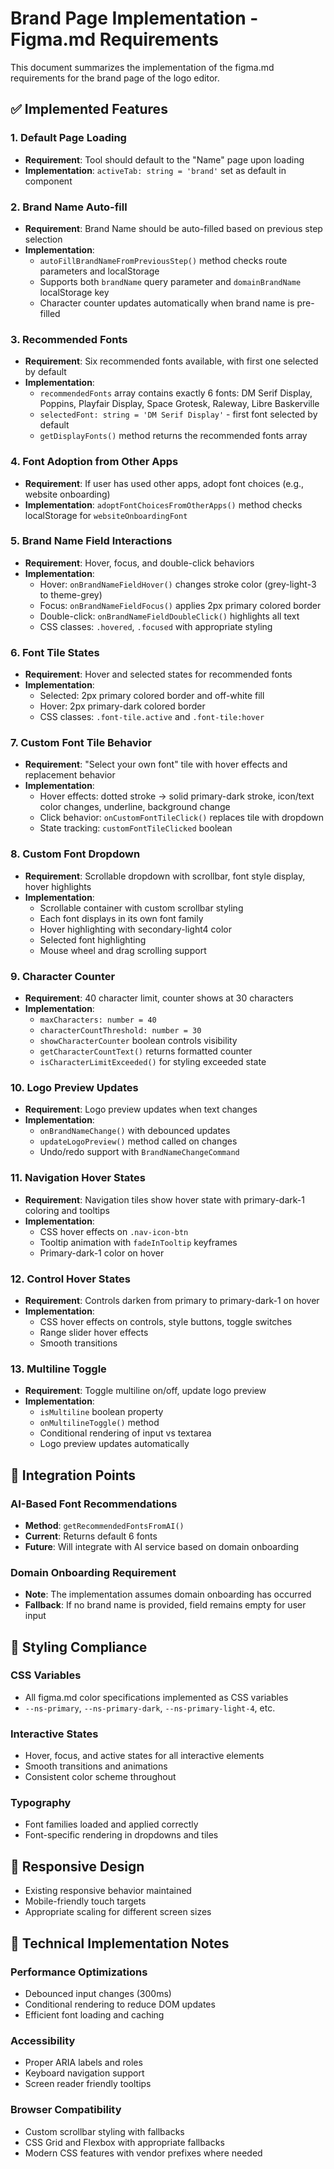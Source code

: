 # Brand Page Implementation - Figma.md Requirements

This document summarizes the implementation of the figma.md requirements for the brand page of the logo editor.

## ✅ Implemented Features

### 1. Default Page Loading
- **Requirement**: Tool should default to the "Name" page upon loading
- **Implementation**: `activeTab: string = 'brand'` set as default in component

### 2. Brand Name Auto-fill
- **Requirement**: Brand Name should be auto-filled based on previous step selection
- **Implementation**: 
  - `autoFillBrandNameFromPreviousStep()` method checks route parameters and localStorage
  - Supports both `brandName` query parameter and `domainBrandName` localStorage key
  - Character counter updates automatically when brand name is pre-filled

### 3. Recommended Fonts
- **Requirement**: Six recommended fonts available, with first one selected by default
- **Implementation**:
  - `recommendedFonts` array contains exactly 6 fonts: DM Serif Display, Poppins, Playfair Display, Space Grotesk, Raleway, Libre Baskerville
  - `selectedFont: string = 'DM Serif Display'` - first font selected by default
  - `getDisplayFonts()` method returns the recommended fonts array

### 4. Font Adoption from Other Apps
- **Requirement**: If user has used other apps, adopt font choices (e.g., website onboarding)
- **Implementation**: `adoptFontChoicesFromOtherApps()` method checks localStorage for `websiteOnboardingFont`

### 5. Brand Name Field Interactions
- **Requirement**: Hover, focus, and double-click behaviors
- **Implementation**:
  - Hover: `onBrandNameFieldHover()` changes stroke color (grey-light-3 to theme-grey)
  - Focus: `onBrandNameFieldFocus()` applies 2px primary colored border
  - Double-click: `onBrandNameFieldDoubleClick()` highlights all text
  - CSS classes: `.hovered`, `.focused` with appropriate styling

### 6. Font Tile States
- **Requirement**: Hover and selected states for recommended fonts
- **Implementation**:
  - Selected: 2px primary colored border and off-white fill
  - Hover: 2px primary-dark colored border
  - CSS classes: `.font-tile.active` and `.font-tile:hover`

### 7. Custom Font Tile Behavior
- **Requirement**: "Select your own font" tile with hover effects and replacement behavior
- **Implementation**:
  - Hover effects: dotted stroke → solid primary-dark stroke, icon/text color changes, underline, background change
  - Click behavior: `onCustomFontTileClick()` replaces tile with dropdown
  - State tracking: `customFontTileClicked` boolean

### 8. Custom Font Dropdown
- **Requirement**: Scrollable dropdown with scrollbar, font style display, hover highlights
- **Implementation**:
  - Scrollable container with custom scrollbar styling
  - Each font displays in its own font family
  - Hover highlighting with secondary-light4 color
  - Selected font highlighting
  - Mouse wheel and drag scrolling support

### 9. Character Counter
- **Requirement**: 40 character limit, counter shows at 30 characters
- **Implementation**:
  - `maxCharacters: number = 40`
  - `characterCountThreshold: number = 30`
  - `showCharacterCounter` boolean controls visibility
  - `getCharacterCountText()` returns formatted counter
  - `isCharacterLimitExceeded()` for styling exceeded state

### 10. Logo Preview Updates
- **Requirement**: Logo preview updates when text changes
- **Implementation**:
  - `onBrandNameChange()` with debounced updates
  - `updateLogoPreview()` method called on changes
  - Undo/redo support with `BrandNameChangeCommand`

### 11. Navigation Hover States
- **Requirement**: Navigation tiles show hover state with primary-dark-1 coloring and tooltips
- **Implementation**:
  - CSS hover effects on `.nav-icon-btn`
  - Tooltip animation with `fadeInTooltip` keyframes
  - Primary-dark-1 color on hover

### 12. Control Hover States
- **Requirement**: Controls darken from primary to primary-dark-1 on hover
- **Implementation**:
  - CSS hover effects on controls, style buttons, toggle switches
  - Range slider hover effects
  - Smooth transitions

### 13. Multiline Toggle
- **Requirement**: Toggle multiline on/off, update logo preview
- **Implementation**:
  - `isMultiline` boolean property
  - `onMultilineToggle()` method
  - Conditional rendering of input vs textarea
  - Logo preview updates automatically

## 🔄 Integration Points

### AI-Based Font Recommendations
- **Method**: `getRecommendedFontsFromAI()`
- **Current**: Returns default 6 fonts
- **Future**: Will integrate with AI service based on domain onboarding

### Domain Onboarding Requirement
- **Note**: The implementation assumes domain onboarding has occurred
- **Fallback**: If no brand name is provided, field remains empty for user input

## 🎨 Styling Compliance

### CSS Variables
- All figma.md color specifications implemented as CSS variables
- `--ns-primary`, `--ns-primary-dark`, `--ns-primary-light-4`, etc.

### Interactive States
- Hover, focus, and active states for all interactive elements
- Smooth transitions and animations
- Consistent color scheme throughout

### Typography
- Font families loaded and applied correctly
- Font-specific rendering in dropdowns and tiles

## 📱 Responsive Design
- Existing responsive behavior maintained
- Mobile-friendly touch targets
- Appropriate scaling for different screen sizes

## 🔧 Technical Implementation Notes

### Performance Optimizations
- Debounced input changes (300ms)
- Conditional rendering to reduce DOM updates
- Efficient font loading and caching

### Accessibility
- Proper ARIA labels and roles
- Keyboard navigation support
- Screen reader friendly tooltips

### Browser Compatibility
- Custom scrollbar styling with fallbacks
- CSS Grid and Flexbox with appropriate fallbacks
- Modern CSS features with vendor prefixes where needed 